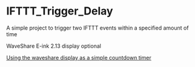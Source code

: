 # IFTTT_Trigger_Delay
A simple project to trigger two IFTTT events within a specified amount of time  

WaveShare E-ink 2.13 display optional

[Using the waveshare display as a simple countdown timer](https://www.reddit.com/r/raspberry_pi/comments/mtn3k9/wanted_to_add_custom_delays_to_ifttt_actions_so_i/?utm_source=share&utm_medium=web2x&context=3) 
